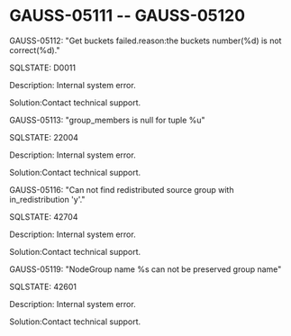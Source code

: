 # GAUSS-05111 -- GAUSS-05120<a name="EN-US_TOPIC_0302072941"></a>

GAUSS-05112: "Get buckets failed.reason:the buckets number\(%d\) is not correct\(%d\)."

SQLSTATE: D0011

Description: Internal system error.

Solution:Contact technical support.

GAUSS-05113: "group\_members is null for tuple %u"

SQLSTATE: 22004

Description: Internal system error.

Solution:Contact technical support.

GAUSS-05116: "Can not find redistributed source group with in\_redistribution 'y'."

SQLSTATE: 42704

Description: Internal system error.

Solution:Contact technical support.

GAUSS-05119: "NodeGroup name %s can not be preserved group name"

SQLSTATE: 42601

Description: Internal system error.

Solution:Contact technical support.

